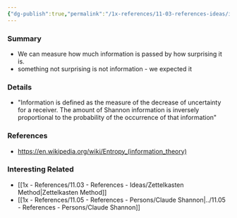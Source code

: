 ```yaml
---
{"dg-publish":true,"permalink":"/1x-references/11-03-references-ideas/information-is-only-information-if-it-is-surprising/","dgHomeLink":true,"dgPassFrontmatter":false,"dgShowBacklinks":true,"dgShowLocalGraph":false,"dgShowInlineTitle":true}
---
```



### Summary
- We can measure how much information is passed by how surprising it is.
- something not surprising is not information - we expected it

### Details
- "Information is defined as the measure of the decrease of uncertainty for a receiver. The amount of Shannon information is inversely proportional to the probability of the occurrence of that information"

### References
- https://en.wikipedia.org/wiki/Entropy_(information_theory)

### Interesting Related
- [[1x - References/11.03 - References - Ideas/Zettelkasten Method|Zettelkasten Method]]
- [[1x - References/11.05 - References - Persons/Claude Shannon|../11.05 - References - Persons/Claude Shannon]]